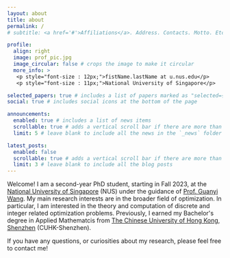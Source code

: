 ```yaml
---
layout: about
title: about
permalink: /
# subtitle: <a href='#'>Affiliations</a>. Address. Contacts. Motto. Etc.

profile:
  align: right
  image: prof_pic.jpg
  image_circular: false # crops the image to make it circular
  more_info: >
   <p style="font-size : 12px;">fistName.lastName at u.nus.edu</p>
   <p style="font-size : 11px;">National University of Singapore</p>

selected_papers: true # includes a list of papers marked as "selected={true}"
social: true # includes social icons at the bottom of the page

announcements:
  enabled: true # includes a list of news items
  scrollable: true # adds a vertical scroll bar if there are more than 3 news items
  limit: 5 # leave blank to include all the news in the `_news` folder

latest_posts:
  enabled: false
  scrollable: true # adds a vertical scroll bar if there are more than 3 new posts items
  limit: 3 # leave blank to include all the blog posts
---
```


Welcome! I am a second-year PhD student, starting in Fall 2023, at the [National University of Singapore](https://nus.edu.sg) (NUS) under the guidance of [Prof. Guanyi Wang](https://sites.google.com/view/guanyiwang). My main research interests are in the broader field of optimization. In particular, I am interested in the theory and computation of discrete and integer related optimization problems. Previously, I earned my Bachelor's degree in Applied Mathematcis from [The Chinese University of Hong Kong, Shenzhen](https://www.cuhk.edu.cn) (CUHK-Shenzhen).

If you have any questions, or curiosities about my research, please feel free to contact me!


<!-- Write your biography here. Tell the world about yourself. Link to your favorite [subreddit](http://reddit.com). You can put a picture in, too. The code is already in, just name your picture `prof_pic.jpg` and put it in the `img/` folder.

Put your address / P.O. box / other info right below your picture. You can also disable any of these elements by editing `profile` property of the YAML header of your `_pages/about.md`. Edit `_bibliography/papers.bib` and Jekyll will render your [publications page](/al-folio/publications/) automatically.

Link to your social media connections, too. This theme is set up to use [Font Awesome icons](https://fontawesome.com/) and [Academicons](https://jpswalsh.github.io/academicons/), like the ones below. Add your Facebook, Twitter, LinkedIn, Google Scholar, or just disable all of them.-->
